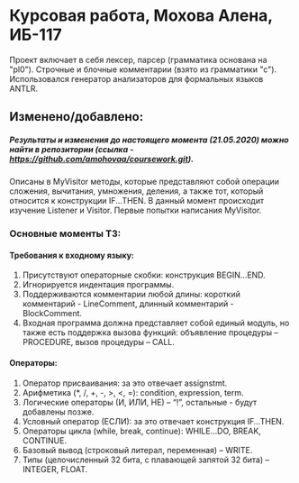 # Курсовая работа, Мохова Алена, ИБ-117
Проект включает в себя лексер, парсер (грамматика основана на "pl0"). Строчные и блочные комментарии (взято из грамматики "с"). Использовался генератор анализаторов для формальных языков ANTLR.

## Изменено/добавлено:
##### Результаты и изменения до настоящего момента (21.05.2020) можно найти в репозитории (ссылка - https://github.com/amohovaa/coursework.git). 

Описаны в MyVisitor методы, которые представляют собой операции сложения, вычитания, умножения, деления, а также тот, который относится к конструкции IF...THEN. 
В данный момент происходит изучение Listener и Visitor. Первые попытки написания MyVisitor.

### Основные моменты ТЗ:
#### Требования к входному языку:
1. Присутствуют операторные скобки: конструкция BEGIN…END.
2. Игнорируется индентация программы.
3. Поддерживаются комментарии любой длины: короткий комментарий - LineComment, длинный комментарий - BlockComment.
4. Входная программа должна представляет собой единый модуль, но также есть поддержка вызова функций: объявление процедуры – PROCEDURE, вызов процедуры – CALL.
#### Операторы:	
1. Оператор присваивания: за это отвечает assignstmt.
2. Арифметика (*, /, +, -, >, <, =): condition, expression, term.
3. Логические операторы (И, ИЛИ, НЕ) – “!”, остальные - будут добавлены позже.
4. Условный оператор (ЕСЛИ): за это отвечает конструкция IF…THEN.
5. Операторы цикла (while, break, continue): WHILE…DO, BREAK, CONTINUE.
6. Базовый вывод (строковый литерал, переменная) – WRITE.
7. Типы (целочисленный 32 бита, с плавающей запятой 32 бита) – INTEGER, FLOAT.
